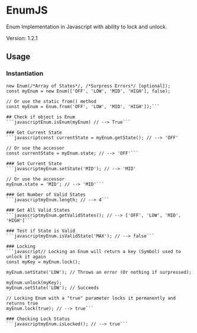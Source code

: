 # EnumJS
Enum Implementation in Javascript with ability to lock and unlock.

Version: 1.2.1

## Usage
### Instantiation
  ```javascript// The Starting Value will always be the first vaue passed to the constructor
  new Enum(/*Array of States*/, /*Surpress Errors*/ [optional]);
  const myEnum = new Enum(['OFF', 'LOW', 'MID', 'HIGH'], false);
  
  // Or use the static from() method
  const myEnum = Enum.from('OFF', 'LOW', 'MID', 'HIGH']);```

## Check if object is Enum
  ```javascriptEnum.isEnum(myEnum) // --> True```

### Get Current State
  ```javascriptconst currentState = myEnum.getState(); // --> 'OFF'

  // Or use the accessor
  const currentState = myEnum.state; // --> 'OFF'```

### Set Current State
  ```javascriptmyEnum.setState('MID'); // --> 'MID'

  // Or use the accessor
  myEnum.state = 'MID'; // --> 'MID'```

### Get Number of Valid States
  ```javascriptmyEnum.length; // --> 4```

### Get All Valid States
  ```javascriptmyEnum.getValidStates(); // --> ['OFF', 'LOW', 'MID', 'HIGH']```

### Test if State is Valid
  ```javascriptmyEnum.isValidState('MAX'); // --> false```

### Locking
  ```javascript// Locking an Enum will return a key (Symbol) used to unlock it again
  const myKey = myEnum.lock();

  myEnum.setState('LOW'); // Throws an error (Or nothing if surpressed);

  myEnum.unlock(myKey);
  myEnum.setState('LOW'); // Succeeds

  // Locking Enum with a "true" parameter locks it permanently and returns true
  myEnum.lock(true); // --> true```

### Checking Lock Status
  ```javascriptmyEnum.isLocked(); // --> true```
